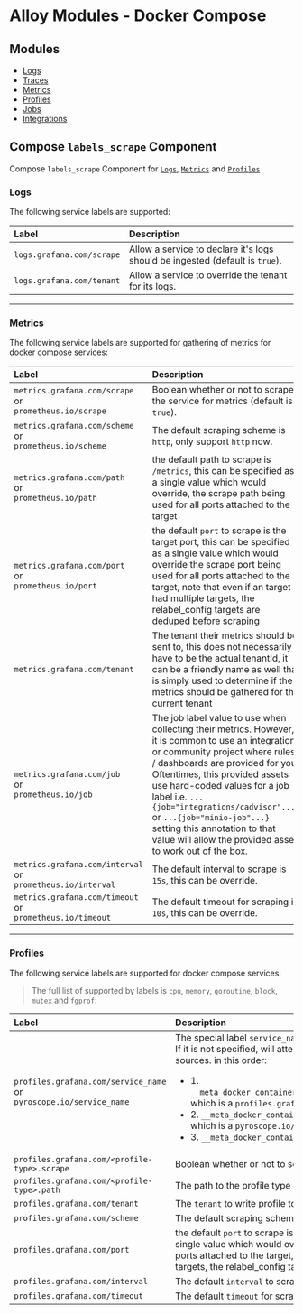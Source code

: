 # Alloy Modules - Docker Compose

## Modules

- [Logs](logs/README.md)
- [Traces](traces/README.md)
- [Metrics](metrics/README.md)
- [Profiles](profiles/README.md)
- [Jobs](jobs/README.md)
- [Integrations](integrations/README.md)

## Compose `labels_scrape` Component

Compose `labels_scrape` Component for [`Logs`](logs/labels-scrape.alloy), [`Metrics`](metrics/labels-scrape.alloy) and [`Profiles`](profiles/labels-scrape.alloy)

### Logs

The following service labels are supported:

| Label                     | Description                                                                  |
|:--------------------------|:-----------------------------------------------------------------------------|
| `logs.grafana.com/scrape` | Allow a service to declare it's logs should be ingested (default is `true`). |
| `logs.grafana.com/tenant` | Allow a service to override the tenant for its logs.                         |

---

### Metrics

The following service labels are supported for gathering of metrics for docker compose services:

| Label                                                              | Description                                                                                                                                                                                                                                                                                                                                                                                                            |
|:-------------------------------------------------------------------|:-----------------------------------------------------------------------------------------------------------------------------------------------------------------------------------------------------------------------------------------------------------------------------------------------------------------------------------------------------------------------------------------------------------------------|
| `metrics.grafana.com/scrape` <br>or<br> `prometheus.io/scrape`     | Boolean whether or not to scrape the service for metrics (default is `true`).                                                                                                                                                                                                                                                                                                                                          |
| `metrics.grafana.com/scheme` <br>or<br> `prometheus.io/scheme`     | The default scraping scheme is `http`, only support `http` now.                                                                                                                                                                                                                                                                                                                                                        |
| `metrics.grafana.com/path` <br>or<br> `prometheus.io/path`         | the default path to scrape is `/metrics`, this can be specified as a single value which would override, the scrape path being used for all ports attached to the target                                                                                                                                                                                                                                                |
| `metrics.grafana.com/port` <br>or<br> `prometheus.io/port`         | the default `port` to scrape is the target port, this can be specified as a single value which would override the scrape port being used for all ports attached to the target, note that even if an target had multiple targets, the relabel_config targets are deduped before scraping                                                                                                                                |
| `metrics.grafana.com/tenant`                                       | The tenant their metrics should be sent to, this does not necessarily have to be the actual tenantId, it can be a friendly name as well that is simply used to determine if the metrics should be gathered for the current tenant                                                                                                                                                                                      |
| `metrics.grafana.com/job` <br>or<br> `prometheus.io/job`           | The job label value to use when collecting their metrics.  However, it is common to use an integration or community project where rules / dashboards are provided for you.  Oftentimes, this provided assets use hard-coded values for a job label i.e. `...{job="integrations/cadvisor"...}` or `...{job="minio-job"...}` setting this annotation to that value will allow the provided asset to work out of the box. |
| `metrics.grafana.com/interval` <br>or<br> `prometheus.io/interval` | The default interval to scrape is `15s`, this can be override.                                                                                                                                                                                                                                                                                                                                                         |
| `metrics.grafana.com/timeout` <br>or<br> `prometheus.io/timeout`   | The default timeout for scraping is `10s`, this can be override.                                                                                                                                                                                                                                                                                                                                                       |

---

### Profiles

The following service labels are supported for docker compose services:

> The full list of <profile-type> supported by labels is `cpu`, `memory`, `goroutine`, `block`, `mutex` and `fgprof`:

| Label                                                                      | Description                                                                                                                                                                                                                                                                                                                                                                                                                                                                             |
|:---------------------------------------------------------------------------|:----------------------------------------------------------------------------------------------------------------------------------------------------------------------------------------------------------------------------------------------------------------------------------------------------------------------------------------------------------------------------------------------------------------------------------------------------------------------------------------|
| `profiles.grafana.com/service_name` <br>or<br> `pyroscope.io/service_name` | The special label `service_name` is required and must always be present. If it is not specified, will attempt to infer it from either of the following sources. in this order: <ul><li>1. `__meta_docker_container_label_profiles_grafana_com_service_name` which is a `profiles.grafana.com/service_name` service label<li>2. `__meta_docker_container_label_pyroscope_io_service_name` which is a `pyroscope.io/service_name` service label<li>3. `__meta_docker_container_name`</ul> |
| `profiles.grafana.com/<profile-type>.scrape`                               | Boolean whether or not to scrape. (default is `false`).                                                                                                                                                                                                                                                                                                                                                                                                                                 |
| `profiles.grafana.com/<profile-type>.path`                                 | The path to the profile type on the target.                                                                                                                                                                                                                                                                                                                                                                                                                                             |
| `profiles.grafana.com/tenant`                                              | The `tenant` to write profile to. default: (.*)                                                                                                                                                                                                                                                                                                                                                                                                                                         |
| `profiles.grafana.com/scheme`                                              | The default scraping scheme is `http`.                                                                                                                                                                                                                                                                                                                                                                                                                                                  |
| `profiles.grafana.com/port`                                                | the default `port` to scrape is the target port, this can be specified as a single value which would override the scrape port being used for all ports attached to the target, note that even if an target had multiple targets, the relabel_config targets are deduped before scraping                                                                                                                                                                                                 |
| `profiles.grafana.com/interval`                                            | The default `interval` to scrape is `30s`, this can be override.                                                                                                                                                                                                                                                                                                                                                                                                                        |
| `profiles.grafana.com/timeout`                                             | The default `timeout` for scraping is `15s`, this can be override.                                                                                                                                                                                                                                                                                                                                                                                                                      |
